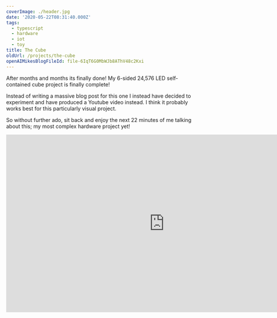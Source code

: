 ```yaml
---
coverImage: ./header.jpg
date: '2020-05-22T08:31:40.000Z'
tags:
  - typescript
  - hardware
  - iot
  - toy
title: The Cube
oldUrl: /projects/the-cube
openAIMikesBlogFileId: file-6IqT6G0MbWJb8AThV48c2Kxi
---
```


After months and months its finally done! My 6-sided 24,576 LED self-contained cube project is finally complete!

<!-- more -->

Instead of writing a massive blog post for this one I instead have decided to experiment and have produced a Youtube video instead. I think it probably works best for this particularly visual project.

So without further ado, sit back and enjoy the next 22 minutes of me talking about this; my most complex hardware project yet!

<iframe width="853" height="480" src="https://www.youtube.com/embed/l_GSGFhnWwo" frameborder="0" allow="autoplay; encrypted-media" allowfullscreen></iframe>
